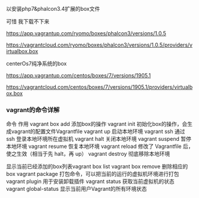以安装php7&phalcon3.4扩展的box文件

可惜 我下载不下来

https://app.vagrantup.com/ryomo/boxes/phalcon3/versions/1.0.5



https://vagrantcloud.com/ryomo/boxes/phalcon3/versions/1.0.5/providers/virtualbox.box



centerOs7纯净系统的box

https://app.vagrantup.com/centos/boxes/7/versions/1905.1

https://vagrantcloud.com/centos/boxes/7/versions/1905.1/providers/virtualbox.box





### vagrant的命令详解

命令 作用
vagrant box add 添加box的操作
vagrant init 初始化box的操作，会生成vagrant的配置文件Vagrantfile
vagrant up 启动本地环境
vagrant ssh 通过 ssh 登录本地环境所在虚拟机
vagrant halt 关闭本地环境
vagrant suspend 暂停本地环境
vagrant resume 恢复本地环境
vagrant reload 修改了 Vagrantfile 后，使之生效（相当于先 halt，再 up）
vagrant destroy 彻底移除本地环境

显示当前已经添加的box列表vagrant box list 
vagrant box remove 删除相应的box
vagrant package 打包命令，可以把当前的运行的虚拟机环境进行打包
vagrant plugin 用于安装卸载插件
vagrant status 获取当前虚拟机的状态
vagrant global-status 显示当前用户Vagrant的所有环境状态
